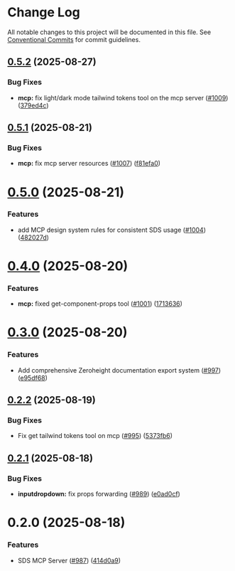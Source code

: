 # Change Log

All notable changes to this project will be documented in this file.
See [Conventional Commits](https://conventionalcommits.org) for commit guidelines.

## [0.5.2](https://github.com/chanzuckerberg/sci-components/compare/@czi-sds/mcp@0.5.1...@czi-sds/mcp@0.5.2) (2025-08-27)

### Bug Fixes

- **mcp:** fix light/dark mode tailwind tokens tool on the mcp server ([#1009](https://github.com/chanzuckerberg/sci-components/issues/1009)) ([379ed4c](https://github.com/chanzuckerberg/sci-components/commit/379ed4c2a8f719c8049014f7e96b3eb3b4dbccbb))

## [0.5.1](https://github.com/chanzuckerberg/sci-components/compare/@czi-sds/mcp@0.5.0...@czi-sds/mcp@0.5.1) (2025-08-21)

### Bug Fixes

- **mcp:** fix mcp server resources ([#1007](https://github.com/chanzuckerberg/sci-components/issues/1007)) ([f81efa0](https://github.com/chanzuckerberg/sci-components/commit/f81efa0fe81f3d33a40ea7257a07516ec86ea645))

# [0.5.0](https://github.com/chanzuckerberg/sci-components/compare/@czi-sds/mcp@0.4.0...@czi-sds/mcp@0.5.0) (2025-08-21)

### Features

- add MCP design system rules for consistent SDS usage ([#1004](https://github.com/chanzuckerberg/sci-components/issues/1004)) ([482027d](https://github.com/chanzuckerberg/sci-components/commit/482027d51f92273f8c3638eaf31e936c6866d6ed))

# [0.4.0](https://github.com/chanzuckerberg/sci-components/compare/@czi-sds/mcp@0.3.0...@czi-sds/mcp@0.4.0) (2025-08-20)

### Features

- **mcp:** fixed get-component-props tool ([#1001](https://github.com/chanzuckerberg/sci-components/issues/1001)) ([1713636](https://github.com/chanzuckerberg/sci-components/commit/17136368961a133ecc6f448b686f28d5d8adf6c3))

# [0.3.0](https://github.com/chanzuckerberg/sci-components/compare/@czi-sds/mcp@0.2.2...@czi-sds/mcp@0.3.0) (2025-08-20)

### Features

- Add comprehensive Zeroheight documentation export system ([#997](https://github.com/chanzuckerberg/sci-components/issues/997)) ([e95df68](https://github.com/chanzuckerberg/sci-components/commit/e95df6848e344f8231991c2bd8d999e72343ff9d))

## [0.2.2](https://github.com/chanzuckerberg/sci-components/compare/@czi-sds/mcp@0.2.1...@czi-sds/mcp@0.2.2) (2025-08-19)

### Bug Fixes

- Fix get tailwind tokens tool on mcp ([#995](https://github.com/chanzuckerberg/sci-components/issues/995)) ([5373fb6](https://github.com/chanzuckerberg/sci-components/commit/5373fb6bce49bad65d7017ec945ff4d3af9b74e1))

## [0.2.1](https://github.com/chanzuckerberg/sci-components/compare/@czi-sds/mcp@0.2.0...@czi-sds/mcp@0.2.1) (2025-08-18)

### Bug Fixes

- **inputdropdown:** fix props forwarding ([#989](https://github.com/chanzuckerberg/sci-components/issues/989)) ([e0ad0cf](https://github.com/chanzuckerberg/sci-components/commit/e0ad0cf00c3ba8a2994b89afe013df684228d4c2))

# 0.2.0 (2025-08-18)

### Features

- SDS MCP Server ([#987](https://github.com/chanzuckerberg/sci-components/issues/987)) ([414d0a9](https://github.com/chanzuckerberg/sci-components/commit/414d0a9c69c07517b903e5e9cbd5f6c16a632401))
